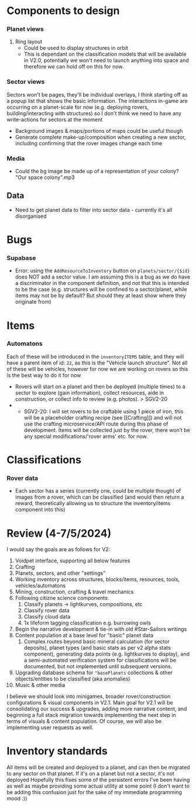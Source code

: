 # Components to design
### Planet views
1. Ring layout
	* Could be used to display structures in orbit
	* This is dependant on the classification models that will be available in V2.0, potentially we won't need to launch anything into space and therefore we can hold off on this for now.

### Sector views
Sectors won't be pages, they'll be individual overlays, I think starting off as a popup list that shows the basic information. The interactions in-game are occurring on a planet-scale for now (e.g. deploying rovers, building/interacting with structures) so I don't think we need to have any write-actions for sectors at the moment

* Background images & maps/portions of maps could be useful though
* Generate complete make-up/composition when creating a new sector, including confirming that the rover images change each time

### Media
* Could the bg image be made up of a representation of your colony? "Our space colony".mp3

## Data
* Need to get planet data to filter into sector data - currently it's all disorganised

# Bugs
### Supabase
* Error: using the `AddResourceToInventory` button on `planets/sector/{$id}` does NOT add a sector value. I am assuming this is a bug as we do have a discriminator in the component definition, and not that this is intended to be the case (e.g. structures will be confined to a sector/planet, while items may not be by default? But should they at least show where they originate from)

# Items
### Automatons
Each of these will be introduced in the `inventoryITEMS` table, and they will have a parent item of id: `22`, as this is the "Vehicle launch structure". Not all of these will be vehicles, however for now we are working on rovers so this is the best way to do it for now

* Rovers will start on a planet and then be deployed (multiple times) to a sector to explore (gain information), collect resources, aide in construction, or collect info to review (e.g. photos). > SGV2-20 
* * SGV2-20: I will set rovers to be craftable using 1 piece of iron, this will be a placeholder crafting recipe (see [[Crafting]]) and will not use the crafting microservice/API route during this phase of development. Items will be collected just by the rover, there won’t be any special modifications/'rover arms' etc. for now.

# Classifications
### Rover data
* Each sector has a series (currently one, could be multiple though) of images from a rover, which can be classified (and would then return a reward, theoretically allowing us to structure the inventory/items component into this)
# Review (4-7/5/2024)
I would say the goals are as follows for V2:
1. Voidpet interface, supporting all below features
2. Crafting
3. Planets, sectors, and other "settings"
4. Working inventory across structures, blocks/items, resources, tools, vehicles/automatons
5. Mining, construction, crafting & travel mechanics
6. Following citizne science components:
	1. Classify planets -> lightkurves, compositions, etc
	2. Classify rover data
	3. Classify cloud data
	4. 1x lifeform tagging classification e.g. burrowing owls
7. Begin the narrative development & tie-in with old #Star-Sailors writings
8. Content population at a base level for "basic" planet data
	1. Complex routes beyond basic mineral calculation (for sector deposits), planet types (and basic stats as per v2 alpha stats component), generating data points (e.g. lightkurves to display), and a semi-automated verification system for classifications will be documented, but not implemented until subsequent versions.
9. Upgrading database schema for `"basePlanets` collections & other objects/entities to be classified (aka anomalies)
10. Music & other media

I believe we should look into minigames, broader rover/construction configurations & visual components in V2.1. Main goal for V2.1 will be consolidating our success & upgrades, adding more narrative content, and beginning a full stack migration towards implementing the next step in terms of visuals & content population. Of course, we will also be implementing user requests as well. 

# Inventory standards
All items will be created and deployed to a planet, and can then be migrated to any sector on that planet.
If it's on a planet but not a sector, it's not deployed
Hopefully this fixes some of the persistent errors I've been having as well as maybe providing some actual utility at some point (I don't want to be adding this confusion just for the sake of my immediate programming mood :))